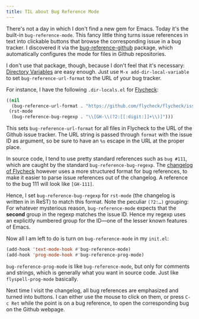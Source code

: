 ```yaml
---
title: TIL about Bug Reference Mode
---
```


There's not a day in which I don't find a new gem for Emacs.  Today it's the
built-in `bug-reference-mode`.  This fancy little thing turns issue references
in text into clickable buttons that browse the corresponding issue in a bug
tracker.  I discovered it via the [bug-reference-github][] package, which
automatically configures the mode for files in Github repositories.

<!--more-->

I don't use that package, though, because I don't feel that it's necessary:
[Directory Variables][] are easy enough.  Just use `M-x add-dir-local-variable`
to set `bug-reference-url-format` to the URL of your bug tracker.

For instance, I have the following `.dir-locals.el` for [Flycheck][]:

```commonlisp
((nil
  (bug-reference-url-format . "https://github.com/flycheck/flycheck/issues/%s"))
 (rst-mode
  (bug-reference-bug-regexp . "\\[GH-\\(?2:[[:digit:]]+\\)]")))
```

This sets `bug-reference-url-format` for all files in Flycheck to the URL of the
Github issue tracker.  The URL string is passed through `format` with the issue
ID as argument, so be sure to have an `%s` escape in the URL at the proper
place.

In source code, I tend to use pretty standard references such as `bug #111`,
which are caught by the standard `bug-reference-bug-regexp`. The
[changelog of Flycheck][changelog] however uses a more structured format for bug
references, to make it easier to parse issue references out of the changelog.  A
reference to the bug 111 will look like `[GH-111]`.

Hence, I set `bug-reference-bug-regexp` for `rst-mode` (the changelog is
written in in ReST) to match this format.  Note the peculiar `(?2:…)` grouping:
For whatever mysterious reason, `bug-reference-mode` expects that the **second**
group in the regexp matches the issue ID.  Hence my regexp uses an explicitly
numbered group for the ID—one of the lesser known features of Emacs.

Now all I am left to do is turn on `bug-reference-mode` in my `init.el`:

```commonlisp
(add-hook 'text-mode-hook #'bug-reference-mode)
(add-hook 'prog-mode-hook #'bug-reference-prog-mode)
```

`bug-reference-prog-mode` is like `bug-reference-mode`, but only for comments
and strings, which is generally what you want in source code.  Just like
`flyspell-prog-mode` basically.

Next time I visit the changelog, all bug references are emphasized and turned
into buttons.  I can either use the mouse to click on them, or press `C-c Ret`
while the point is on a bug reference, to open the corresponding bug on the
Github webpage.

[bug-reference-github]: https://github.com/arnested/bug-reference-github
[Directory Variables]: http://www.gnu.org/software/emacs/manual/html_node/emacs/Directory-Variables.html#Directory-Variables
[Flycheck]: https://github.com/flycheck/flycheck
[changelog]: https://github.com/flycheck/flycheck/blob/master/CHANGES.rst
